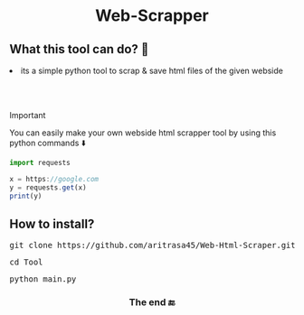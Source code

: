  <h1 align="center">
  Web-Scrapper 
</h1>

<h2>What this tool can do? 🦸 </h2>


<li> its a simple python tool to scrap & save html files of the given webside</li>

<br></br>

>[!IMPORTANT]
>You can easily make your own webside html scrapper tool by using this python commands ⬇️

```jsx
import requests

x = https://google.com
y = requests.get(x)
print(y)
```



<h2>How to install?</h2>

<pre>git clone https://github.com/aritrasa45/Web-Html-Scraper.git</pre>

<pre>cd Tool</pre>

<pre>python main.py</pre>


<h3 align="center">
  The end 🔚
</h3>


